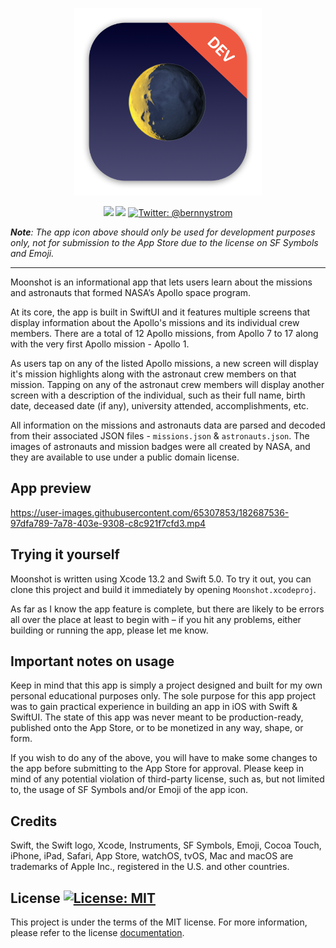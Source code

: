 <p align="center">
    <img src="./Moonshot/Assets.xcassets/AppIcon.appiconset/mac512.png" alt="Moonshot logo" width="300" maxHeight="171" />
</p>

<p align="center">
    <img src="https://img.shields.io/badge/iOS-15.0+-blue.svg" />
    <img src="https://img.shields.io/badge/Swift-5.0-orange.svg" />
    <a href="https://twitter.com/bernnystrom">
        <img src="https://img.shields.io/badge/Contact-@bernnystrom-lightgrey.svg?style=flat" alt="Twitter: @bernnystrom" />
    </a>
</p>

  ***Note**: The app icon above should only be used for development purposes only, not for submission to the App Store due to the license on SF Symbols and Emoji.*

 <hr />

Moonshot is an informational app that lets users learn about the missions and astronauts that formed NASA’s Apollo space program.

At its core, the app is built in SwiftUI and it features multiple screens that display information about the Apollo's missions and its individual crew members. There are a total of 12 Apollo missions, from Apollo 7 to 17 along with the very first Apollo mission - Apollo 1. 

As users tap on any of the listed Apollo missions, a new screen will display it's mission highlights along with the astronaut crew members on that mission. Tapping on any of the astronaut crew members will display another screen with a description of the individual, such as their full name, birth date, deceased date (if any), university attended, accomplishments, etc.

All information on the missions and astronauts data are parsed and decoded from their associated JSON files - `missions.json` & `astronauts.json`. The images of astronauts and mission badges were all created by NASA, and they are available to use under a public domain license. 

## App preview

https://user-images.githubusercontent.com/65307853/182687536-97dfa789-7a78-403e-9308-c8c921f7cfd3.mp4

## Trying it yourself

Moonshot is written using Xcode 13.2 and Swift 5.0. To try it out, you can clone this project and build it immediately by opening `Moonshot.xcodeproj`.

As far as I know the app feature is complete, but there are likely to be errors all over the place at least to begin with – if you hit any problems, either building or running the app, please let me know.

## Important notes on usage

Keep in mind that this app is simply a project designed and built for my own personal educational purposes only. The sole purpose for this app project was to gain practical experience in building an app in iOS with Swift & SwiftUI. The state of this app was never meant to be production-ready, published onto the App Store, or to be monetized in any way, shape, or form.

If you wish to do any of the above, you will have to make some changes to the app before submitting to the App Store for approval. Please keep in mind of any potential violation of third-party license, such as, but not limited to, the usage of SF Symbols and/or Emoji of the app icon.

## Credits

Swift, the Swift logo, Xcode, Instruments, SF Symbols, Emoji, Cocoa Touch, iPhone, iPad, Safari, App Store, watchOS, tvOS, Mac and macOS are trademarks of Apple Inc., registered in the U.S. and other countries.

## License <a aria-label="Moonshot is free to use" href="https://choosealicense.com/licenses/mit/" target="_blank"><img alt="License: MIT" src="https://img.shields.io/badge/License-MIT-success.svg?style=flat-square&color=33CC12" target="_blank" /></a>

This project is under the terms of the MIT license. For more information, please refer to the license [documentation](LICENSE).

